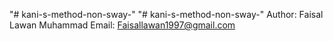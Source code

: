 "# kani-s-method-non-sway-" 
"# kani-s-method-non-sway-" 
Author: Faisal Lawan Muhammad
Email: Faisallawan1997@gmail.com
